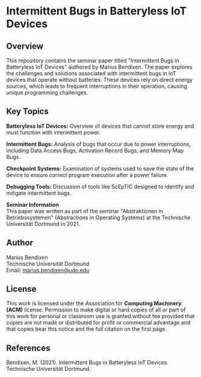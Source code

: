 # Intermittent Bugs in Batteryless IoT Devices
## Overview
This repository contains the seminar paper titled "Intermittent Bugs in Batteryless IoT Devices" authored by Marius Bendixen. The paper explores the challenges and solutions associated with intermittent bugs in IoT devices that operate without batteries. These devices rely on direct energy sources, which leads to frequent interruptions in their operation, causing unique programming challenges.

## Key Topics
**Batteryless IoT Devices:** Overview of devices that cannot store energy and must function with intermittent power.

**Intermittent Bugs:** Analysis of bugs that occur due to power interruptions, including Data Access Bugs, Activation Record Bugs, and Memory Map Bugs.

**Checkpoint Systems:** Examination of systems used to save the state of the device to ensure correct program execution after a power failure.

**Debugging Tools:** Discussion of tools like ScEpTIC designed to identify and mitigate intermittent bugs.

**Seminar Information**  
This paper was written as part of the seminar "Abstraktionen in Betriebssystemen" (Abstractions in Operating Systems) at the Technische Universität Dortmund in 2021.

## Author
Marius Bendixen  
Technische Universität Dortmund  
Email: marius.bendixen@udo.edu

## License
This work is licensed under the Association for **Computing Machinery (ACM)** license. Permission to make digital or hard copies of all or part of this work for personal or classroom use is granted without fee provided that copies are not made or distributed for profit or commercial advantage and that copies bear this notice and the full citation on the first page.

## References
Bendixen, M. (2021). Intermittent Bugs in Batteryless IoT Devices. Technische Universität Dortmund. 
